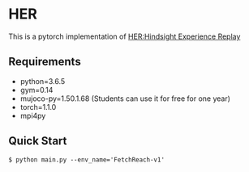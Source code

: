 # HER

This is a pytorch implementation of [HER:Hindsight Experience Replay](https://arxiv.org/abs/1707.01495)

## Requirements

- python=3.6.5
- gym=0.14
- mujoco-py=1.50.1.68 (Students can use it for free for one year)
- torch=1.1.0
- mpi4py

## Quick Start

```shell
$ python main.py --env_name='FetchReach-v1'
```

